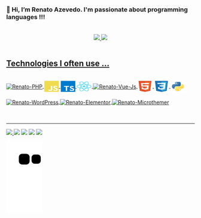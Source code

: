 ### 👋 Hi, I’m Renato Azevedo. I'm passionate about programming languages !!!<br><br>
  <div align="center">
  <a href="https://github.com/Renato-Azevedo-01">
  <img height="180em" src="https://github-readme-stats.vercel.app/api?username=Renato-Azevedo-01&theme=dracula&show_icons=true"/>
  <img height="180em" src="https://github-readme-stats.vercel.app/api/top-langs/?username=Renato-Azevedo-01&layout=compact&langs_count=7&theme=dracula"/>
</div>
<br>
<div>
  <h2>Technologies I often use ...</h2>
</div>
<div style="display: inline_block"><br>
  <img align="center" alt="Renato-PHP" height="30" width="40" src="https://www.php.net/images/logos/new-php-logo.svg" />
  <img align="center" alt="Renato-Js" height="30" width="40" src="https://raw.githubusercontent.com/devicons/devicon/master/icons/javascript/javascript-plain.svg">
  <img align="center" alt="Renato-Ts" height="30" width="40" src="https://raw.githubusercontent.com/devicons/devicon/master/icons/typescript/typescript-plain.svg">
  <img align="center" alt="Renato-React" height="30" width="40" src="https://raw.githubusercontent.com/devicons/devicon/master/icons/react/react-original.svg">
  <img align="center" alt="Renato-Vue-Js" height="30" width="40" src="https://cdn.jsdelivr.net/gh/devicons/devicon/icons/vuejs/vuejs-original.svg" />
  <img align="center" alt="Renato-HTML" height="30" width="40" src="https://raw.githubusercontent.com/devicons/devicon/master/icons/html5/html5-original.svg">
  <img align="center" alt="Renato-CSS" height="30" width="40" src="https://raw.githubusercontent.com/devicons/devicon/master/icons/css3/css3-original.svg">
  <img align="center" alt="Renato-Python" height="30" width="40" src="https://raw.githubusercontent.com/devicons/devicon/master/icons/python/python-original.svg">
</div>
  <div style="display: inline_block"><br>
  <img align="center" alt="Renato-WordPress" height="30" width="40" src="https://cdn.jsdelivr.net/gh/devicons/devicon/icons/wordpress/wordpress-plain.svg">
  <img align="center" alt="Renato-Elementor"  src="https://img.shields.io/badge/-Elementor-%23E4405F?style=for-the-badge&logo=elementor&logoColor=white">
  <img align="center" alt="Renato-Microthemer"  src="https://img.shields.io/badge/-MT-%2132E38?style=for-the-badge&logo=microthemer&logoColor=white"> 
</div>
  <br><br><hr>
  
<div>
  <a href = "mailto:renato.azevedo0001@gmail.com"><img src="https://img.shields.io/badge/-Gmail-%23E4405F?style=for-the-badge&logo=gmail&logoColor=white" target="_blank">   </a>   
  <a href="https://www.linkedin.com/in/renatoafazevedo/" target="_blank"><img src="https://img.shields.io/badge/-LinkedIn-%230077B5?style=for-the-badge&logo=linkedin&logoColor=white" target="_blank"></a> 
  <a href="https://www.instagram.com/renato_azevedo2007" target="_blank"><img src="https://img.shields.io/badge/-Instagram-%23E4405F?style=for-the-badge&logo=instagram&logoColor=white" target="_blank"></a> 
  <a href="https://www.facebook.com/RenatoAFAzevedo/" target="_blank"><img src="https://img.shields.io/badge/-Facebook-%230077B5?style=for-the-badge&logo=facebook&logoColor=white" target="_blank"></a> 
   <a href="https://twitter.com/RenatoA84698888" target="_blank"><img src="https://img.shields.io/badge/-Twitter-%230077ff?style=for-the-badge&logo=twitter&logoColor=white" target="_blank"></a> 
  
  
<div> 
 
  ![Snake animation](https://github.com/Renato-Azevedo-01/Renato-Azevedo-01/blob/output/github-contribution-grid-snake.svg)
 
</div>



